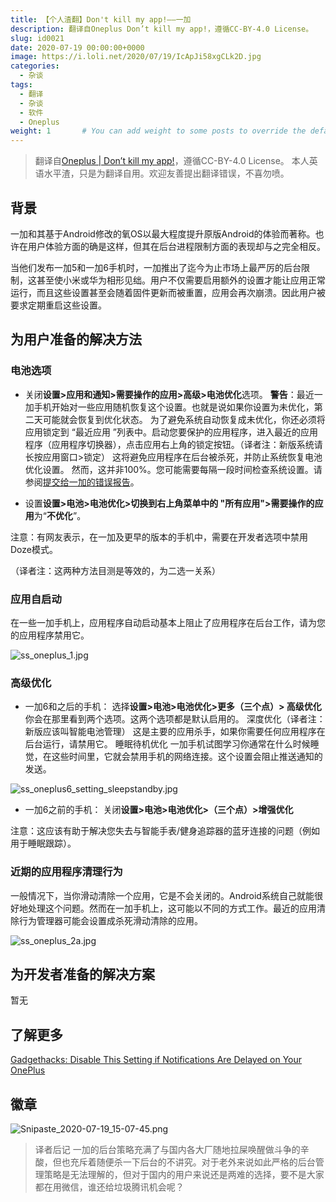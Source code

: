 ```yaml
---
title: 【个人渣翻】Don't kill my app!——一加
description: 翻译自Oneplus Don’t kill my app!，遵循CC-BY-4.0 License。
slug: id0021
date: 2020-07-19 00:00:00+0000
image: https://i.loli.net/2020/07/19/IcApJi58xgCLk2D.jpg
categories:
  - 杂谈
tags:
  - 翻译
  - 杂谈
  - 软件
  - Oneplus
weight: 1       # You can add weight to some posts to override the default sorting (date descending)
---
```


> 翻译自[Oneplus \| Don’t kill my app!](https://dontkillmyapp.com/oneplus)，遵循CC-BY-4.0 License。
> 本人英语水平渣，只是为翻译自用。欢迎友善提出翻译错误，不喜勿喷。

## 背景

一加和其基于Android修改的氧OS以最大程度提升原版Android的体验而著称。也许在用户体验方面的确是这样，但其在后台进程限制方面的表现却与之完全相反。

当他们发布一加5和一加6手机时，一加推出了迄今为止市场上最严厉的后台限制，这甚至使小米或华为相形见绌。用户不仅需要启用额外的设置才能让应用正常运行，而且这些设置甚至会随着固件更新而被重置，应用会再次崩溃。因此用户被要求定期重启这些设置。

## 为用户准备的解决方法

### 电池选项

- 关闭**设置>应用和通知>需要操作的应用>高级>电池优化**选项。
  **警告**：最近一加手机开始对一些应用随机恢复这个设置。也就是说如果你设置为未优化，第二天可能就会恢复到优化状态。
  为了避免系统自动恢复成未优化，你还必须将应用锁定到 “最近应用 ”列表中。启动您要保护的应用程序，进入最近的应用程序（应用程序切换器），点击应用右上角的锁定按钮。（译者注：新版系统请长按应用窗口>锁定）
  这将避免应用程序在后台被杀死，并防止系统恢复电池优化设置。
  然而，这并非100%。您可能需要每隔一段时间检查系统设置。请参阅[提交给一加的错误报告](https://forums.oneplus.com/threads/in-battery-optimisation-apps-are-getting-automatically-switched-from-not-optimised-to-optimised.849162/)。

- 设置**设置>电池>电池优化>切换到右上角菜单中的 "所有应用">需要操作的应用**为“**不优化**”。

注意：有网友表示，在一加及更早的版本的手机中，需要在开发者选项中禁用Doze模式。

（译者注：这两种方法目测是等效的，为二选一关系）

### 应用自启动

在一些一加手机上，应用程序自动启动基本上阻止了应用程序在后台工作，请为您的应用程序禁用它。

![ss_oneplus_1.jpg](https://i.loli.net/2020/07/19/ORNBSqeG6HKadV9.jpg)

### 高级优化

- 一加6和之后的手机：
  选择**设置>电池>电池优化>更多（三个点）> 高级优化**
  你会在那里看到两个选项。这两个选项都是默认启用的。
  深度优化（译者注：新版应该叫智能电池管理）
  这是主要的应用杀手，如果你需要任何应用程序在后台运行，请禁用它。
  睡眠待机优化
  一加手机试图学习你通常在什么时候睡觉，在这些时间里，它就会禁用手机的网络连接。这个设置会阻止推送通知的发送。

![ss_oneplus6_setting_sleepstandby.jpg](https://i.loli.net/2020/07/19/7zQfsauGBMUjIHd.jpg)

- 一加6之前的手机：
  关闭**设置>电池>电池优化>（三个点）>增强优化**

注意：这应该有助于解决您失去与智能手表/健身追踪器的蓝牙连接的问题（例如用于睡眠跟踪）。

### 近期的应用程序清理行为

一般情况下，当你滑动清除一个应用，它是不会关闭的。Android系统自己就能很好地处理这个问题。然而在一加手机上，这可能以不同的方式工作。最近的应用清除行为管理器可能会设置成杀死滑动清除的应用。

![ss_oneplus_2a.jpg](https://i.loli.net/2020/07/19/cMSf9ALVetz3siv.jpg)

## 为开发者准备的解决方案

暂无

## 了解更多

[Gadgethacks: Disable This Setting if Notifications Are Delayed on Your OnePlus](https://oneplus.gadgethacks.com/how-to/disable-setting-if-notifications-are-delayed-your-oneplus-0192639/)

## 徽章

![Snipaste_2020-07-19_15-07-45.png](https://i.loli.net/2020/07/19/IHB5tkvxnC4W9h3.png)

> 译者后记
> 一加的后台策略充满了与国内各大厂随地拉屎唤醒做斗争的辛酸，但也充斥着随便杀一下后台的不讲究。对于老外来说如此严格的后台管理策略是无法理解的，但对于国内的用户来说还是两难的选择，要不是大家都在用微信，谁还给垃圾腾讯机会呢？
